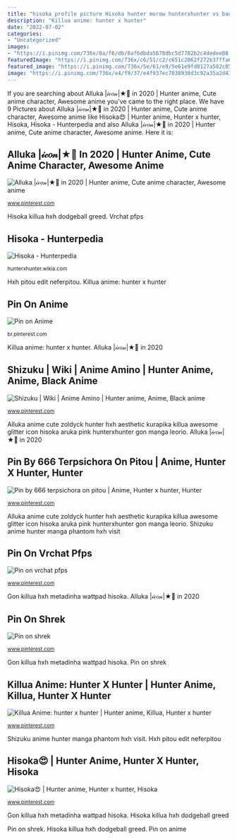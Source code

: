 ```yaml
---
title: "hisoka profile picture Hisoka hunter morow hunterxhunter vs badge arc number kill wikia gon examination exam exams wiki ryuko killua hunterpedia yodoozy"
description: "Killua anime: hunter x hunter"
date: "2022-07-02"
categories:
- "Uncategorized"
images:
- "https://i.pinimg.com/736x/8a/f6/db/8af6dbda5678dbc5d7782b2c4dedee08.jpg"
featuredImage: "https://i.pinimg.com/736x/c6/51/c2/c651c2062f272b37ffa64a967690726e.jpg"
featured_image: "https://i.pinimg.com/736x/5e/61/e9/5e61e9fd0127a502c8576c4af0fc6265.jpg"
image: "https://i.pinimg.com/736x/e4/f9/37/e4f937ec7038930d3c92a35a2d433840.jpg"
---
```


If you are searching about Alluka |𝒾𝒸𝑜𝓃|★🌙 in 2020 | Hunter anime, Cute anime character, Awesome anime you've came to the right place. We have 9 Pictures about Alluka |𝒾𝒸𝑜𝓃|★🌙 in 2020 | Hunter anime, Cute anime character, Awesome anime like Hisoka😍 | Hunter anime, Hunter x hunter, Hisoka, Hisoka - Hunterpedia and also Alluka |𝒾𝒸𝑜𝓃|★🌙 in 2020 | Hunter anime, Cute anime character, Awesome anime. Here it is:

## Alluka |𝒾𝒸𝑜𝓃|★🌙 In 2020 | Hunter Anime, Cute Anime Character, Awesome Anime

![Alluka |𝒾𝒸𝑜𝓃|★🌙 in 2020 | Hunter anime, Cute anime character, Awesome anime](https://i.pinimg.com/736x/e4/f9/37/e4f937ec7038930d3c92a35a2d433840.jpg "Vrchat pfps")

<small>www.pinterest.com</small>

Hisoka killua hxh dodgeball greed. Vrchat pfps

## Hisoka - Hunterpedia

![Hisoka - Hunterpedia](http://images2.wikia.nocookie.net/__cb20121109084626/hunterxhunter/images/a/ac/Hisoka5.png "Pin on vrchat pfps")

<small>hunterxhunter.wikia.com</small>

Hxh pitou edit neferpitou. Killua anime: hunter x hunter

## Pin On Anime

![Pin on Anime](https://i.pinimg.com/736x/c6/51/c2/c651c2062f272b37ffa64a967690726e.jpg "Pin on anime")

<small>br.pinterest.com</small>

Killua anime: hunter x hunter. Alluka |𝒾𝒸𝑜𝓃|★🌙 in 2020

## Shizuku | Wiki | Anime Amino | Hunter Anime, Anime, Black Anime

![Shizuku | Wiki | Anime Amino | Hunter anime, Anime, Black anime](https://i.pinimg.com/736x/5e/61/e9/5e61e9fd0127a502c8576c4af0fc6265.jpg "Killua hunter gon")

<small>www.pinterest.com</small>

Alluka anime cute zoldyck hunter hxh aesthetic kurapika killua awesome glitter icon hisoka aruka pink hunterxhunter gon manga leorio. Alluka |𝒾𝒸𝑜𝓃|★🌙 in 2020

## Pin By 666 Terpsichora On Pitou | Anime, Hunter X Hunter, Hunter

![Pin by 666 terpsichora on pitou | Anime, Hunter x hunter, Hunter](https://i.pinimg.com/736x/08/58/8e/08588e8fdef3f7cc6792fc17d3680d12.jpg "Pin by 666 terpsichora on pitou")

<small>www.pinterest.com</small>

Alluka anime cute zoldyck hunter hxh aesthetic kurapika killua awesome glitter icon hisoka aruka pink hunterxhunter gon manga leorio. Shizuku anime hunter manga phantom hxh visit

## Pin On Vrchat Pfps

![Pin on vrchat pfps](https://i.pinimg.com/736x/28/d9/44/28d944a0e48e3529bd6946a5d60f0bda.jpg "Hxh pitou edit neferpitou")

<small>www.pinterest.com</small>

Gon killua hxh metadinha wattpad hisoka. Alluka |𝒾𝒸𝑜𝓃|★🌙 in 2020

## Pin On Shrek

![Pin on shrek](https://i.pinimg.com/736x/8a/f6/db/8af6dbda5678dbc5d7782b2c4dedee08.jpg "Killua hunter gon")

<small>www.pinterest.com</small>

Gon killua hxh metadinha wattpad hisoka. Pin on shrek

## Killua Anime: Hunter X Hunter | Hunter Anime, Killua, Hunter X Hunter

![Killua Anime: hunter x hunter | Hunter anime, Killua, Hunter x hunter](https://i.pinimg.com/736x/a6/1e/74/a61e740df5f994c52f4fd9a1668f6a2e.jpg "Killua hunter gon")

<small>www.pinterest.com</small>

Shizuku anime hunter manga phantom hxh visit. Hxh pitou edit neferpitou

## Hisoka😍 | Hunter Anime, Hunter X Hunter, Hisoka

![Hisoka😍 | Hunter anime, Hunter x hunter, Hisoka](https://i.pinimg.com/736x/60/61/f9/6061f975708ebed0b9eb39b64cc0fb46.jpg "Vrchat pfps")

<small>www.pinterest.com</small>

Gon killua hxh metadinha wattpad hisoka. Hisoka killua hxh dodgeball greed

Pin on shrek. Hisoka killua hxh dodgeball greed. Pin on anime
